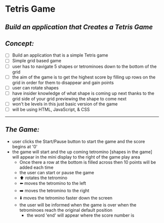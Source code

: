 # Tetris Game
<!-- can have readme preview open as well to see how it will appear -->
<!-- ## this is a sub heading -->
## *Build an application that Creates a Tetris Game* 


## *Concept:*
<!-- - this is a bullet -->
- [ ] Build an application that is a simple Tetris game
- [ ] Simple grid based game 
- [ ] user has to navigate 5 shapes or tetrominoes down to the bottom of the grid 
- [ ] the aim of the game is to get the highest score by filling up rows on the grid in order for them to disappear and gain points
- [ ] user can rotate shapes 
- [ ] have insider knowledge of what shape is coming up next thanks to the grid side of your grid previewing the shape to come next
- [ ] won't be levels in this just basic version of the game 
- [ ] will be using HTML, JavaScript, & CSS 
***
## *The Game:* 

- user clicks the Start/Pause button to start the game and the score begins at '0'
- the game will start and the up coming tetromino [shapes in the game] will appear in the mini display to the right of the game play area 
    - Once there a row at the bottom is filled across then 10 points will be added each time
    - the user can start or pause the game 
    - ⬆️ rotates the tetromino
    - ⬅️ moves the tetromino to the left 
    - ➡️ moves the tetromino to the right 
    - ⬇️ moves the tetromino faster down the screen
    - the user will be informed when the game is over when the tetrominoes reach the original default position
        - the word 'end' will appear where the score number is 



